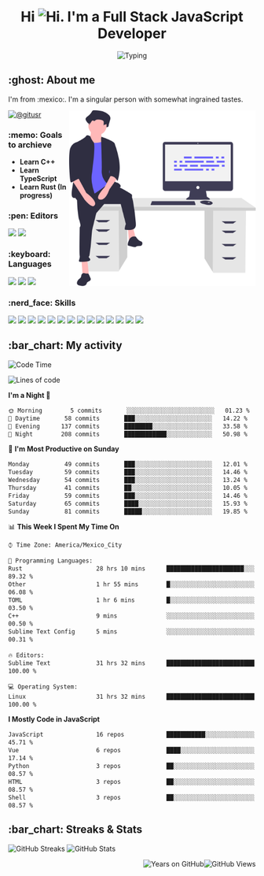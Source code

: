 <h1 align="center">Hi <img src="https://emojis.slackmojis.com/emojis/images/1579216111/7550/pikachu_wave.gif?1579216111" alt="Hi" width="28" />. I'm a Full Stack JavaScript Developer</h1>

<p align="center">  <picture><img src="https://readme-typing-svg.herokuapp.com?color=0389FF&amp;center=true&amp;lines=I+%E2%9D%A4%EF%B8%8F+JavaScript;I+%E2%9D%A4%EF%B8%8F+Anime;I+%E2%9D%A4%EF%B8%8F+Nature" alt="Typing" /></picture>
</p>

<h2>:ghost: About me</h2>

<p>I'm from :mexico:. I'm a singular person with somewhat ingrained tastes.</p>

<picture><img src="https://github.com/hypernova7/hypernova7/raw/main/static/images/undraw_feeling_proud_qne1.svg" align="right" alt="Hero Image" width="380" /></picture>

<p>    <a href="https://t.me/gitusr"><picture><img src="https://genx.vercel.app/api/icon/telegram" alt="@gitusr" /></picture></a>
</p>

<h3>:memo: Goals to archieve</h3>

<ul>
    <li><strong>Learn C++</strong></li>
    <li><strong>Learn TypeScript</strong></li>
    <li><strong>Learn Rust (In progress)</strong></li>
</ul>

<h3>:pen: Editors</h3>

<p>    <picture><img src="https://genx.vercel.app/api/icon/sublimetext" /></picture>
    <picture><img src="https://genx.vercel.app/api/icon/neovim" /></picture>
</p>

<h3>:keyboard: Languages</h3>

<p>    <picture><img src="https://genx.vercel.app/api/icon/javascript" /></picture>
    <picture><img src="https://genx.vercel.app/api/icon/rust" /></picture>
    <picture><img src="https://genx.vercel.app/api/icon/php" /></picture>
</p>

<h3>:nerd_face: Skills</h3>

<p>    <picture><img src="https://genx.vercel.app/api/icon/git" /></picture>
    <picture><img src="https://genx.vercel.app/api/icon/docker" /></picture>
    <picture><img src="https://genx.vercel.app/api/icon/heroku" /></picture>
    <picture><img src="https://genx.vercel.app/api/icon/firebase" /></picture>
    <picture><img src="https://genx.vercel.app/api/icon/sentry" /></picture>
    <picture><img src="https://genx.vercel.app/api/icon/node.js" /></picture>
    <picture><img src="https://genx.vercel.app/api/icon/pnpm" /></picture>
    <picture><img src="https://genx.vercel.app/api/icon/yarn" /></picture>
    <picture><img src="https://genx.vercel.app/api/icon/vue.js" /></picture>
    <picture><img src="https://genx.vercel.app/api/icon/nuxt.js" /></picture>
    <picture><img src="https://genx.vercel.app/api/icon/react" /></picture>
    <picture><img src="https://genx.vercel.app/api/icon/next.js" /></picture>
    <picture><img src="https://genx.vercel.app/api/icon/tailwindcss" /></picture>
    <picture><img src="https://genx.vercel.app/api/icon/webpack" /></picture>
</p>

<h2>:bar_chart: My activity</h2>

<!--START_SECTION:waka-->
![Code Time](http://img.shields.io/badge/Code%20Time-1%2C844%20hrs%2010%20mins-blue)

![Lines of code](https://img.shields.io/badge/From%20Hello%20World%20I%27ve%20Written-111%20Thousand%20lines%20of%20code-blue)

**I'm a Night 🦉** 

```text
🌞 Morning        5 commits       ░░░░░░░░░░░░░░░░░░░░░░░░░   01.23 % 
🌆 Daytime       58 commits       ███░░░░░░░░░░░░░░░░░░░░░░   14.22 % 
🌃 Evening      137 commits       ████████░░░░░░░░░░░░░░░░░   33.58 % 
🌙 Night        208 commits       ████████████░░░░░░░░░░░░░   50.98 % 

```
📅 **I'm Most Productive on Sunday** 

```text
Monday          49 commits       ███░░░░░░░░░░░░░░░░░░░░░░   12.01 % 
Tuesday         59 commits       ███░░░░░░░░░░░░░░░░░░░░░░   14.46 % 
Wednesday       54 commits       ███░░░░░░░░░░░░░░░░░░░░░░   13.24 % 
Thursday        41 commits       ██░░░░░░░░░░░░░░░░░░░░░░░   10.05 % 
Friday          59 commits       ███░░░░░░░░░░░░░░░░░░░░░░   14.46 % 
Saturday        65 commits       ████░░░░░░░░░░░░░░░░░░░░░   15.93 % 
Sunday          81 commits       █████░░░░░░░░░░░░░░░░░░░░   19.85 % 

```


📊 **This Week I Spent My Time On** 

```text
⌚︎ Time Zone: America/Mexico_City

💬 Programming Languages: 
Rust                     28 hrs 10 mins      ██████████████████████░░░   89.32 % 
Other                    1 hr 55 mins        █░░░░░░░░░░░░░░░░░░░░░░░░   06.08 % 
TOML                     1 hr 6 mins         █░░░░░░░░░░░░░░░░░░░░░░░░   03.50 % 
C++                      9 mins              ░░░░░░░░░░░░░░░░░░░░░░░░░   00.50 % 
Sublime Text Config      5 mins              ░░░░░░░░░░░░░░░░░░░░░░░░░   00.31 % 

🔥 Editors: 
Sublime Text             31 hrs 32 mins      █████████████████████████   100.00 % 

💻 Operating System: 
Linux                    31 hrs 32 mins      █████████████████████████   100.00 % 

```

**I Mostly Code in JavaScript** 

```text
JavaScript               16 repos            ███████████░░░░░░░░░░░░░░   45.71 % 
Vue                      6 repos             ████░░░░░░░░░░░░░░░░░░░░░   17.14 % 
Python                   3 repos             ██░░░░░░░░░░░░░░░░░░░░░░░   08.57 % 
HTML                     3 repos             ██░░░░░░░░░░░░░░░░░░░░░░░   08.57 % 
Shell                    3 repos             ██░░░░░░░░░░░░░░░░░░░░░░░   08.57 % 

```



<!--END_SECTION:waka-->

<h2>:bar_chart: Streaks &amp; Stats</h2>

<p aling="center">  <picture><source media="(prefers-color-scheme: dark)" srcset="https://github-readme-streak-stats.herokuapp.com/?user=hypernova7&amp;hide_border=true&amp;boder_radius=0&amp;theme=nord"><img src="https://github-readme-streak-stats.herokuapp.com/?user=hypernova7&amp;hide_border=true&amp;boder_radius=0" alt="GitHub Streaks" width="49%" /></picture>
  <picture><source media="(prefers-color-scheme: dark)" srcset="https://gitcard.vercel.app/api?username=hypernova7&amp;show_icons=true&amp;hide_border=true&amp;boder_radius=0&amp;theme=nord"><img src="https://gitcard.vercel.app/api?username=hypernova7&amp;show_icons=true&amp;hide_border=true&amp;boder_radius=0" alt="GitHub Stats" width="49%" /></picture>
</p>

<picture><img src="https://genx.vercel.app/api/views/hypernova7" align="right" alt="GitHub Views" /></picture>
<picture><img src="https://badge.deta.dev/github/years/hypernova7" align="right" alt="Years on GitHub" /></picture>
